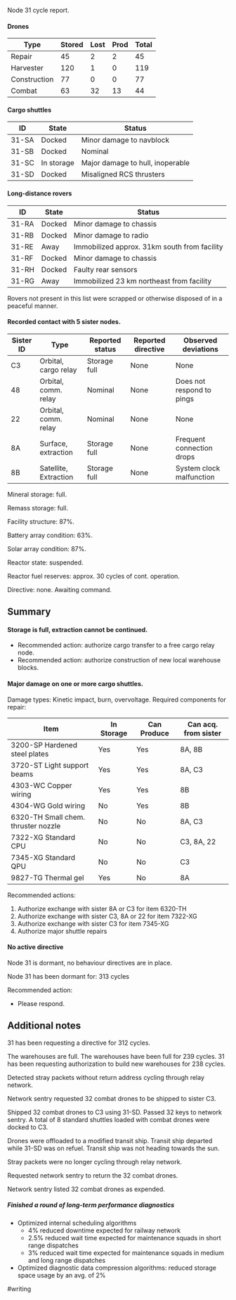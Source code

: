 Node 31 cycle report.

#### Drones

Type | Stored | Lost | Prod | Total
--- | --- | --- | --- | ---
Repair | 45 | 2 | 2 | 45
Harvester | 120 | 1 | 0 | 119
Construction | 77 | 0 | 0 | 77
Combat | 63 | 32 | 13 | 44

#### Cargo shuttles

ID | State | Status
--- | --- | ---
31-SA | Docked | Minor damage to navblock
31-SB | Docked | Nominal
31-SC | In storage | Major damage to hull, inoperable
31-SD | Docked | Misaligned RCS thrusters

#### Long-distance rovers

ID | State | Status
--- | --- | ---
31-RA | Docked | Minor damage to chassis
31-RB | Docked | Minor damage to radio
31-RE | Away | Immobilized approx. 31km south from facility
31-RF | Docked | Minor damage to chassis
31-RH | Docked | Faulty rear sensors
31-RG | Away | Immobilized 23 km northeast from facility

Rovers not present in this list were scrapped or otherwise disposed of in a peaceful manner.

#### Recorded contact with 5 sister nodes.

Sister ID | Type | Reported status | Reported directive | Observed deviations
--- | --- | --- | --- | ---
C3 | Orbital, cargo relay | Storage full | None | None
48 | Orbital, comm. relay | Nominal | None | Does not respond to pings
22 | Orbital, comm. relay | Nominal | None | None
8A | Surface, extraction | Storage full | None | Frequent connection drops
8B | Satellite, Extraction | Storage full | None | System clock malfunction

Mineral storage: full.

Remass storage: full.

Facility structure: 87%.

Battery array condition: 63%.

Solar array condition: 87%.

Reactor state: suspended.

Reactor fuel reserves: approx. 30 cycles of cont. operation.

Directive: none. Awaiting command.

## Summary

#### Storage is full, extraction cannot be continued.

- Recommended action: authorize cargo transfer to a free cargo relay node.
- Recommended action: authorize construction of new local warehouse blocks.

#### Major damage on one or more cargo shuttles. 
Damage types: Kinetic impact, burn, overvoltage. Required components for repair:

Item | In Storage | Can Produce | Can acq. from sister
--- | --- | --- | ---
3200-SP Hardened steel plates | Yes | Yes | 8A, 8B
3720-ST Light support beams | Yes | Yes | 8A, C3
4303-WC Copper wiring | Yes | Yes | 8B
4304-WG Gold wiring | No | Yes | 8B
6320-TH Small chem. thruster nozzle | No | No | 8A, C3
7322-XG Standard CPU | No | No | C3, 8A, 22
7345-XG Standard QPU | No | No | C3
9827-TG Thermal gel | Yes | No | 8A

Recommended actions: 

1. Authorize exchange with sister 8A or C3 for item 6320-TH
2. Authorize exchange with sister C3, 8A or 22 for item 7322-XG
3. Authorize exchange with sister C3 for item 7345-XG
4. Authorize major shuttle repairs

#### No active directive

Node 31 is dormant, no behaviour directives are in place.

Node 31 has been dormant for: 313 cycles

Recommended action:

- Please respond.

## Additional notes

31 has been requesting a directive for 312 cycles.

The warehouses are full. The warehouses have been full for 239 cycles. 31 has been requesting authorization to build new warehouses for 238 cycles.

Detected stray packets without return address cycling through relay network.

Network sentry requested 32 combat drones to be shipped to sister C3.

Shipped 32 combat drones to C3 using 31-SD. Passed 32 keys to network sentry. A total of 8 standard shuttles loaded with combat drones were docked to C3.

Drones were offloaded to a modified transit ship. Transit ship departed while 31-SD was on refuel. Transit ship was not heading towards the sun.

Stray packets were no longer cycling through relay network.

Requested network sentry to return the 32 combat drones.

Network sentry listed 32 combat drones as expended.

##### Finished a round of long-term performance diagnostics

- Optimized internal scheduling algorithms
	- 4% reduced downtime expected for railway network
	- 2.5% reduced wait time expected for maintenance squads in short range dispatches
	- 3% reduced wait time expected for maintenance squads in medium and long range dispatches
- Optimized diagnostic data compression algorithms: reduced storage space usage by an avg. of 2%

#writing